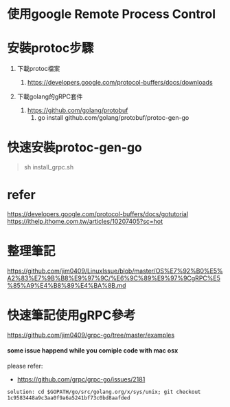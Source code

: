# 使用google Remote Process Control

# 安裝protoc步驟
1. 下載protoc檔案
   1. https://developers.google.com/protocol-buffers/docs/downloads

2. 下載golang的gRPC套件
   1. https://github.com/golang/protobuf
      1. go install github.com/golang/protobuf/protoc-gen-go

# 快速安裝protoc-gen-go
> sh install_grpc.sh

# refer
https://developers.google.com/protocol-buffers/docs/gotutorial
https://ithelp.ithome.com.tw/articles/10207405?sc=hot

# 整理筆記
https://github.com/jim0409/LinuxIssue/blob/master/OS%E7%92%B0%E5%A2%83%E7%9B%B8%E9%97%9C/%E6%9C%89%E9%97%9CgRPC%E5%85%A9%E4%B8%89%E4%BA%8B.md

# 快速筆記使用gRPC參考
https://github.com/jim0409/grpc-go/tree/master/examples

#### some issue happend while you comiple code with mac osx
please refer:
- https://github.com/grpc/grpc-go/issues/2181
```
solution: cd $GOPATH/go/src/golang.org/x/sys/unix; git checkout 1c9583448a9c3aa0f9a6a5241bf73c0bd8aafded
```
